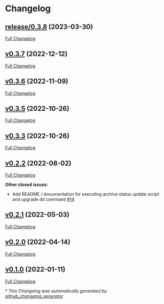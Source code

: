 # Changelog

## [release/0.3.8](https://github.com/NASA-PDS/registry-loader/tree/release/0.3.8) (2023-03-30)

[Full Changelog](https://github.com/NASA-PDS/registry-loader/compare/v0.3.7...release/0.3.8)

## [v0.3.7](https://github.com/NASA-PDS/registry-loader/tree/v0.3.7) (2022-12-12)

[Full Changelog](https://github.com/NASA-PDS/registry-loader/compare/v0.3.6...v0.3.7)

## [v0.3.6](https://github.com/NASA-PDS/registry-loader/tree/v0.3.6) (2022-11-09)

[Full Changelog](https://github.com/NASA-PDS/registry-loader/compare/v0.3.5...v0.3.6)

## [v0.3.5](https://github.com/NASA-PDS/registry-loader/tree/v0.3.5) (2022-10-26)

[Full Changelog](https://github.com/NASA-PDS/registry-loader/compare/v0.3.3...v0.3.5)

## [v0.3.3](https://github.com/NASA-PDS/registry-loader/tree/v0.3.3) (2022-10-26)

[Full Changelog](https://github.com/NASA-PDS/registry-loader/compare/v0.2.2...v0.3.3)

## [v0.2.2](https://github.com/NASA-PDS/registry-loader/tree/v0.2.2) (2022-08-02)

[Full Changelog](https://github.com/NASA-PDS/registry-loader/compare/v0.2.1...v0.2.2)

**Other closed issues:**

- Add README / documentation for executing archive status update script and upgrade dd command [\#14](https://github.com/NASA-PDS/registry-loader/issues/14)

## [v0.2.1](https://github.com/NASA-PDS/registry-loader/tree/v0.2.1) (2022-05-03)

[Full Changelog](https://github.com/NASA-PDS/registry-loader/compare/v0.2.0...v0.2.1)

## [v0.2.0](https://github.com/NASA-PDS/registry-loader/tree/v0.2.0) (2022-04-14)

[Full Changelog](https://github.com/NASA-PDS/registry-loader/compare/v0.1.0...v0.2.0)

## [v0.1.0](https://github.com/NASA-PDS/registry-loader/tree/v0.1.0) (2022-01-11)

[Full Changelog](https://github.com/NASA-PDS/registry-loader/compare/94da5387d0ac1d151b09f809652131d407c950de...v0.1.0)



\* *This Changelog was automatically generated by [github_changelog_generator](https://github.com/github-changelog-generator/github-changelog-generator)*
